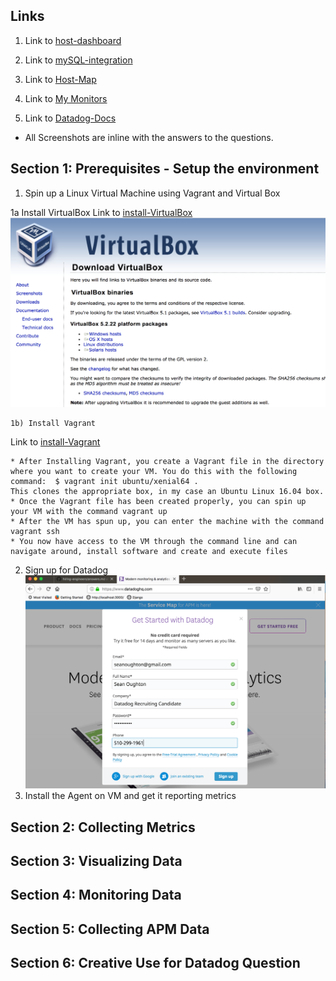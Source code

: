 ## Links

1. Link to [host-dashboard](https://app.datadoghq.com/dash/host/732018690?live=true&page=0&tile_size=m&is_auto=false&from_ts=1544806380000&to_ts=1544809980000)

2. Link to [mySQL-integration](https://app.datadoghq.com/dash/integration/12/mysql---overview?tile_size=m&page=0&is_auto=false&from_ts=1544806500000&to_ts=1544810100000&live=true)

3. Link to [Host-Map](https://app.datadoghq.com/infrastructure/map?fillby=avg%3Acpuutilization&sizeby=avg%3Anometric&groupby=availability-zone&nameby=name&nometrichosts=false&tvMode=false&nogrouphosts=true&palette=green_to_orange&paletteflip=false&node_type=host)

4. Link to [My Monitors](https://app.datadoghq.com/monitors/manage)

5. Link to [Datadog-Docs](https://docs.datadoghq.com/)


* All Screenshots are inline with the answers to the questions.

## Section 1: Prerequisites - Setup the environment
1) Spin up a Linux Virtual Machine using Vagrant and Virtual Box

1a Install VirtualBox
Link to [install-VirtualBox](https://www.virtualbox.org/wiki/Downloads)
  ![VirtualBox](./datadog-images/section-1/install-virtual-box.png)

    1b) Install Vagrant
Link to [install-Vagrant](https://www.vagrantup.com/intro/getting-started/install.html)

    * After Installing Vagrant, you create a Vagrant file in the directory where you want to create your VM. You do this with the following command:  $ vagrant init ubuntu/xenial64 .
    This clones the appropriate box, in my case an Ubuntu Linux 16.04 box.
    * Once the Vagrant file has been created properly, you can spin up your VM with the command vagrant up
    * After the VM has spun up, you can enter the machine with the command vagrant ssh
    * You now have access to the VM through the command line and can navigate around, install software and create and execute files

  2) Sign up for Datadog
  ![sign up](./datadog-images/section-1/signup-for-datadog.png)
  3) Install the Agent on VM and get it reporting metrics

## Section 2: Collecting Metrics

## Section 3: Visualizing Data

## Section 4: Monitoring Data

## Section 5: Collecting APM Data

## Section 6: Creative Use for Datadog Question
